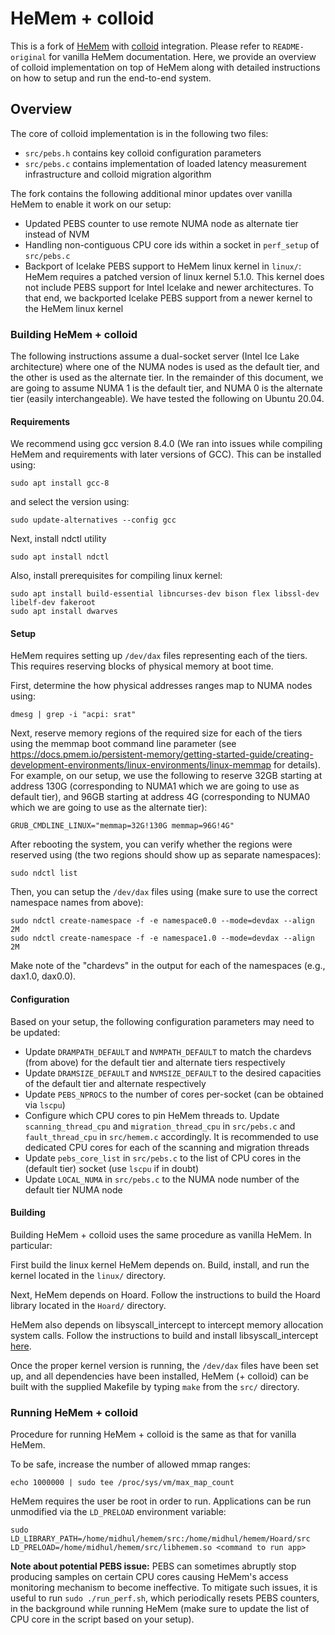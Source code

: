 # HeMem + colloid

This is a fork of [HeMem](https://bitbucket.org/ajaustin/hemem/src/master/) with [colloid](https://github.com/webglider/colloid/) integration. Please refer to `README-original` for vanilla HeMem documentation. Here, we provide an overview of colloid implementation on top of HeMem along with detailed instructions on how to setup and run the end-to-end system.

## Overview

The core of colloid implementation is in the following two files:
* `src/pebs.h` contains key colloid configuration parameters
* `src/pebs.c` contains implementation of loaded latency measurement infrastructure and colloid migration algorithm

The fork contains the following additional minor updates over vanilla HeMem to enable it work on our setup:
* Updated PEBS counter to use remote NUMA node as alternate tier instead of NVM
* Handling non-contiguous CPU core ids within a socket in `perf_setup` of `src/pebs.c`
* Backport of Icelake PEBS support to HeMem linux kernel in `linux/`: HeMem requires a patched version of linux kernel 5.1.0. This kernel does not include PEBS support for Intel Icelake and newer architectures. To that end, we backported Icelake PEBS support from a newer kernel to the HeMem linux kernel

### Building HeMem + colloid

The following instructions assume a dual-socket server (Intel Ice Lake architecture) where one of the NUMA nodes is used as the default tier, and the other is used as the alternate tier. In the remainder of this document, we are going to assume NUMA 1 is the default tier, and NUMA 0 is the alternate tier (easily interchangeable). We have tested the following on Ubuntu 20.04.

#### Requirements

We recommend using gcc version 8.4.0 (We ran into issues while compiling HeMem and requirements with later versions of GCC). This can be installed using:
   
```
sudo apt install gcc-8
```
and select the version using:
```
sudo update-alternatives --config gcc
```

Next, install ndctl utility

```
sudo apt install ndctl
```

Also, install prerequisites for compiling linux kernel:

```
sudo apt install build-essential libncurses-dev bison flex libssl-dev libelf-dev fakeroot
sudo apt install dwarves
```

#### Setup

HeMem requires setting up `/dev/dax` files representing each of the tiers. This requires reserving blocks of physical memory at boot time.

First, determine the how physical addresses ranges map to NUMA nodes using:

```
dmesg | grep -i "acpi: srat"
```

Next, reserve memory regions of the required size for each of the tiers using the memmap boot command line parameter (see https://docs.pmem.io/persistent-memory/getting-started-guide/creating-development-environments/linux-environments/linux-memmap for details). For example, on our setup, we use the following to reserve 32GB starting at address 130G (corresponding to NUMA1 which we are going to use as default tier), and 96GB starting at address 4G (corresponding to NUMA0 which we are going to use as the alternate tier):

```
GRUB_CMDLINE_LINUX="memmap=32G!130G memmap=96G!4G"
```

After rebooting the system, you can verify whether the regions were reserved using (the two regions should show up as separate namespaces):

```
sudo ndctl list
```

Then, you can setup the `/dev/dax` files using (make sure to use the correct namespace names from above):

```
sudo ndctl create-namespace -f -e namespace0.0 --mode=devdax --align 2M
sudo ndctl create-namespace -f -e namespace1.0 --mode=devdax --align 2M
```
Make note of the "chardevs" in the output for each of the namespaces (e.g., dax1.0, dax0.0).

#### Configuration

Based on your setup, the following configuration parameters may need to be updated:
* Update `DRAMPATH_DEFAULT` and `NVMPATH_DEFAULT` to match the chardevs (from above) for the default tier and alternate tiers respectively
* Update `DRAMSIZE_DEFAULT` and `NVMSIZE_DEFAULT` to the desired capacities of the default tier and alternate respectively
* Update `PEBS_NPROCS` to the number of cores per-socket (can be obtained via `lscpu`)
* Configure which CPU cores to pin HeMem threads to. Update `scanning_thread_cpu` and `migration_thread_cpu` in `src/pebs.c` and `fault_thread_cpu` in `src/hemem.c` accordingly. It is recommended to use dedicated CPU cores for each of the scanning and migration threads
* Update `pebs_core_list` in `src/pebs.c` to the list of CPU cores in the (default tier) socket (use `lscpu` if in doubt)
* Update `LOCAL_NUMA` in `src/pebs.c` to the NUMA node number of the default tier NUMA node   

#### Building

Building HeMem + colloid uses the same procedure as vanilla HeMem. In particular:

First build the linux kernel HeMem depends on. Build, install, and run the kernel located in the `linux/` directory.

Next, HeMem depends on Hoard. Follow the instructions to build the Hoard library located in the `Hoard/` directory.

HeMem also depends on libsyscall_intercept to intercept memory allocation system calls. Follow the instructions to build and install libsyscall_intercept [here](https://github.com/pmem/syscall_intercept).

Once the proper kernel version is running, the `/dev/dax` files have been set up, and all dependencies have been installed, HeMem (+ colloid) can be built with the supplied Makefile by typing `make` from the `src/` directory.

### Running HeMem + colloid

Procedure for running HeMem + colloid is the same as that for vanilla HeMem.

To be safe, increase the number of allowed mmap ranges:

`echo 1000000 | sudo tee /proc/sys/vm/max_map_count`

HeMem requires the user be root in order to run. Applications can be run unmodified via the `LD_PRELOAD` environment variable:

`sudo LD_LIBRARY_PATH=/home/midhul/hemem/src:/home/midhul/hemem/Hoard/src LD_PRELOAD=/home/midhul/hemem/src/libhemem.so <command to run app>`

**Note about potential PEBS issue:** PEBS can sometimes abruptly stop producing samples on certain CPU cores causing HeMem's access monitoring mechanism to become ineffective. To mitigate such issues, it is useful to run `sudo ./run_perf.sh`, which periodically resets PEBS counters, in the background while running HeMem (make sure to update the list of CPU core in the script based on your setup).

